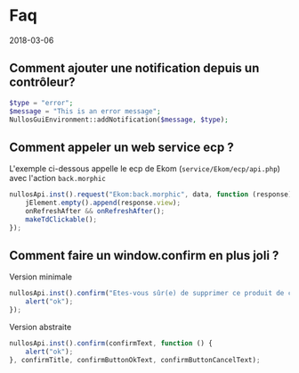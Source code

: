 Faq
==========
2018-03-06




Comment ajouter une notification depuis un contrôleur?
---------------------


```php
$type = "error";
$message = "This is an error message";
NullosGuiEnvironment::addNotification($message, $type);
```



Comment appeler un web service ecp ?
-----------------

L'exemple ci-dessous appelle le ecp de Ekom (`service/Ekom/ecp/api.php`) avec l'action `back.morphic`

```js
nullosApi.inst().request("Ekom:back.morphic", data, function (response) {
    jElement.empty().append(response.view);
    onRefreshAfter && onRefreshAfter();
    makeTdClickable();
});
```


Comment faire un window.confirm en plus joli ?
----------------------------------- 


Version minimale

```js 
nullosApi.inst().confirm("Etes-vous sûr(e) de supprimer ce produit de cette carte", function () {
    alert("ok");
});
```

Version abstraite

```js
nullosApi.inst().confirm(confirmText, function () {
    alert("ok");
}, confirmTitle, confirmButtonOkText, confirmButtonCancelText);
```